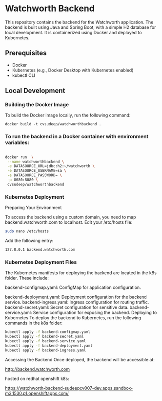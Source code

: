 # Watchworth Backend

This repository contains the backend for the Watchworth application. The backend is built using Java and Spring Boot, with a simple H2 database for local development. It is containerized using Docker and deployed to Kubernetes.

## Prerequisites

- Docker
- Kubernetes (e.g., Docker Desktop with Kubernetes enabled)
- kubectl CLI

## Local Development

### Building the Docker Image

To build the Docker image locally, run the following command:

    docker build -t cvsudeep/watchworthbackend .


### To run the backend in a Docker container with environment variables:

 ```bash 
 
 docker run  \
  --name watchworthbackend \
  -e DATASOURCE_URL=jdbc:h2:~/watchworth \
  -e DATASOURCE_USERNAME=sa \
  -e DATASOURCE_PASSWORD= \
  -p 8080:8080 \
  cvsudeep/watchworthbackend

```


  ### Kubernetes Deployment

Preparing Your Environment

To access the backend using a custom domain, you need to map backend.watchworth.com to localhost. Edit your /etc/hosts file:

```bash 
sudo nano /etc/hosts
```
Add the following entry:

```bash 
127.0.0.1 backend.watchworth.com
```
### Kubernetes Deployment Files
The Kubernetes manifests for deploying the backend are located in the k8s folder. These include:

backend-configmap.yaml: ConfigMap for application configuration.

backend-deployment.yaml: Deployment configuration for the backend service.
backend-ingress.yaml: Ingress configuration for routing traffic.
backend-secret.yaml: Secret configuration for sensitive data.
backend-service.yaml: Service configuration for exposing the backend.
Deploying to Kubernetes
To deploy the backend to Kubernetes, run the following commands in the k8s folder:

```bash
kubectl apply -f backend-configmap.yaml
kubectl apply -f backend-secret.yaml
kubectl apply -f backend-service.yaml
kubectl apply -f backend-deployment.yaml
kubectl apply -f backend-ingress.yaml
```
Accessing the Backend
Once deployed, the backend will be accessible at:


http://backend.watchworth.com

hosted on redhat openshift k8s:

https://watchworth-backend-sudeepcv007-dev.apps.sandbox-m3.1530.p1.openshiftapps.com/
